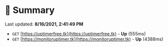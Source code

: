 # 📖 Summary
Last updated: **8/16/2021, 2:41:49 PM**

- `GET` [https://uptimerfree.tk](https://uptimerfree.tk) - **Up** (555ms)
- `GET` [https://monitoruptimer.tk](https://monitoruptimer.tk) - **Up** (4388ms)
